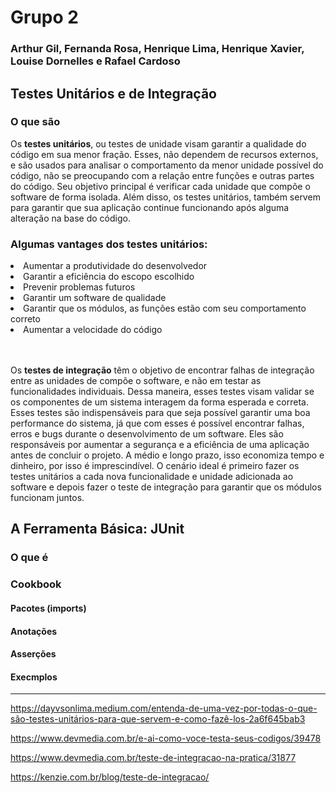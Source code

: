# Grupo 2
### Arthur Gil, Fernanda Rosa, Henrique Lima, Henrique Xavier, Louise Dornelles e Rafael Cardoso 

## Testes Unitários e de Integração

### O que são
Os **testes unitários**, ou testes de unidade visam garantir a qualidade do código em sua menor fração. Esses, não dependem de recursos externos, e são usados para analisar o comportamento da menor unidade possível do código, não se preocupando com a relação entre funções e outras partes do código. Seu objetivo principal é verificar cada unidade que compõe o software de forma isolada. Além disso, os testes unitários, também servem para garantir que sua aplicação continue funcionando após alguma alteração na base do código.
### Algumas vantages dos testes unitários:
<li>Aumentar a produtividade do desenvolvedor</li>
<li>Garantir a eficiência do escopo escolhido</li>
<li>Prevenir problemas futuros</li>
<li>Garantir um software de qualidade</li>
<li>Garantir que os módulos, as funções estão com seu comportamento correto</li>
<li>Aumentar a velocidade do código</li>
<br></br>

Os **testes de integração** têm o objetivo de encontrar falhas de integração entre as unidades de compõe o software, e não em testar as funcionalidades individuais. Dessa maneira, esses testes visam validar se os componentes de um sistema interagem da forma esperada e correta. Esses testes são indispensáveis para que seja possível garantir uma boa performance do sistema, já que com esses é possível encontrar falhas, erros e bugs durante o desenvolvimento de um software.
Eles são responsáveis por aumentar a segurança e a eficiência de uma aplicação antes de concluir o projeto. A médio e longo prazo, isso economiza tempo e dinheiro, por isso é imprescindível.
O cenário ideal é primeiro fazer os testes unitários a cada nova funcionalidade e unidade adicionada ao software e depois fazer o teste de integração para garantir que os módulos funcionam juntos.


## A Ferramenta Básica: JUnit
### O que é
### Cookbook
#### Pacotes (imports)
#### Anotações
#### Asserções
#### Execmplos
-----------------------------------
https://dayvsonlima.medium.com/entenda-de-uma-vez-por-todas-o-que-são-testes-unitários-para-que-servem-e-como-fazê-los-2a6f645bab3

https://www.devmedia.com.br/e-ai-como-voce-testa-seus-codigos/39478

https://www.devmedia.com.br/teste-de-integracao-na-pratica/31877

https://kenzie.com.br/blog/teste-de-integracao/



